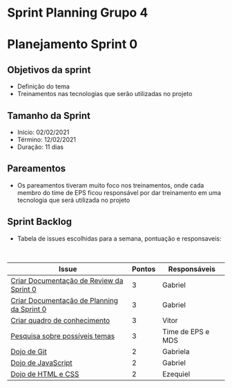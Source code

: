 # Sprint Planning Grupo 4

# Planejamento Sprint 0

## Objetivos da sprint

- Definição do tema
- Treinamentos nas tecnologias que serão utilizadas no projeto

## Tamanho da Sprint

- Início: 02/02/2021
- Término: 12/02/2021
- Duração: 11 dias

## Pareamentos

- Os pareamentos tiveram muito foco nos treinamentos, onde cada membro do time de EPS ficou responsável por dar treinamento em uma tecnologia que será utilizada no projeto

## Sprint Backlog

- Tabela de issues escolhidas para a semana, pontuação e responsaveis:

<br>

|Issue|Pontos|Responsáveis|
|--|--|--|
|[Criar Documentação de Review da Sprint 0](https://github.com/fga-eps-mds/2020-2-g4/issues/12)|3| Gabriel |
|[Criar Documentação de Planning da Sprint 0](https://github.com/fga-eps-mds/2020-2-g4/issues/14)|3| Gabriel |
|[Criar quadro de conhecimento](https://github.com/fga-eps-mds/2020-2-g4/issues/1)|3| Vitor |
|[Pesquisa sobre possíveis temas](https://github.com/fga-eps-mds/2020-2-g4/issues/2)|3| Time de EPS e MDS|
|[Dojo de Git](https://github.com/fga-eps-mds/2020-2-g4/issues/4)|2| Gabriela |
|[Dojo de JavaScript](https://github.com/fga-eps-mds/2020-2-g4/issues/5)|2| Gabriel |
|[Dojo de HTML e CSS](https://github.com/fga-eps-mds/2020-2-g4/issues/6)|2| Ezequiel|

